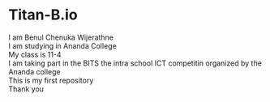 # Titan-B.io
I am Benul Chenuka Wijerathne<br>
I am studying in Ananda College<br>
My class is 11-4<br>
I am taking part in the BITS the intra school ICT competitin organized by the Ananda college<br>
This is my first repository<br>
Thank you

